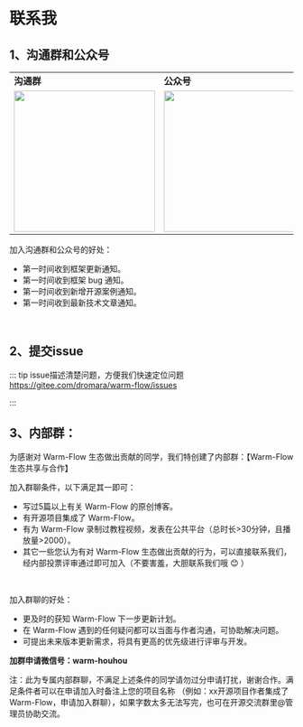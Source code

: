 # 联系我

## 1、沟通群和公众号

<table>
    <tbody>
        <tr>
            <td><strong>沟通群</strong></td>
            <td><strong>公众号</strong></td>
        </tr>
        <tr>
            <td><img src="https://foruda.gitee.com/images/1738724830175783029/06dd7706_2218307.png" width="250px"></td>
            <td><img src="/wxgzh.jpg" width="250px"></td>
        </tr>
    </tbody>
</table>

加入沟通群和公众号的好处：

- 第一时间收到框架更新通知。
- 第一时间收到框架 bug 通知。
- 第一时间收到新增开源案例通知。
- 第一时间收到最新技术文章通知。

<br>

## 2、提交issue
::: tip issue描述清楚问题，方便我们快速定位问题
<a href="https://gitee.com/dromara/warm-flow/issues">https://gitee.com/dromara/warm-flow/issues</a>

:::


## 3、内部群：
为感谢对 Warm-Flow 生态做出贡献的同学，我们特创建了内部群：【Warm-Flow 生态共享与合作】

加入群聊条件，以下满足其一即可：

- 写过5篇以上有关 Warm-Flow 的原创博客。
- 有开源项目集成了 Warm-Flow。
- 有为 Warm-Flow 录制过教程视频，发表在公共平台（总时长>30分钟，且播放量>2000）。
- 其它一些您认为有对 Warm-Flow 生态做出贡献的行为，可以直接联系我们，经内部投票评审通过即可加入（不要害羞，大胆联系我们哦 😊 ）

<br>

加入群聊的好处：

- 更及时的获知 Warm-Flow 下一步更新计划。
- 在 Warm-Flow 遇到的任何疑问都可以当面与作者沟通，可协助解决问题。
- 可提出未来版本更新需求，将具有更高的优先级进行评审与开发。

**加群申请微信号：warm-houhou**

注：此为专属内部群聊，不满足上述条件的同学请勿过分申请打扰，谢谢合作。满足条件者可以在申请加入时备注上您的项目名称 （例如：xx开源项目作者集成了 Warm-Flow，申请加入群聊），如果字数太多无法写完，也可在开源交流群里@管理员协助交流。
